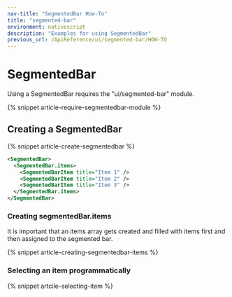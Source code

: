 ```yaml
---
nav-title: "SegmentedBar How-To"
title: "segmented-bar"
environment: nativescript
description: "Examples for using SegmentedBar"
previous_url: /ApiReference/ui/segmented-bar/HOW-TO
---
```


# SegmentedBar

Using a SegmentedBar requires the "ui/segmented-bar" module.

{% snippet article-require-segmentedbar-module %}

## Creating a SegmentedBar

{% snippet article-create-segmentedbar %}

``` XML
<SegmentedBar>
  <SegmentedBar.items>
    <SegmentedBarItem title="Item 1" />
    <SegmentedBarItem title="Item 2" />
    <SegmentedBarItem title="Item 3" />
  </SegmentedBar.items>
</SegmentedBar>
```

### Creating segmentedBar.items

It is important that an items array gets created and filled with
items first and then assigned to the segmented bar.

{% snippet article-creating-segmentedbar-items %}

### Selecting an item programmatically

{% snippet artcile-selecting-item %}
